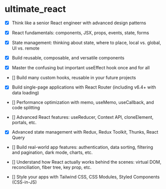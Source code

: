 # ultimate_react

- [x] Think like a senior React engineer with advanced design patterns

- [x] React fundamentals: components, JSX, props, events, state, forms

- [x] State management: thinking about state, where to place, local vs. global, UI vs. remote

- [x] Build reusable, composable, and versatile components

- [x] Master the confusing but important useEffect hook once and for all

- [] Build many custom hooks, reusable in your future projects

- [x] Build single-page applications with React Router (including v6.4+ with data loading)

- [] Performance optimization with memo, useMemo, useCallback, and code splitting

- [] Advanced React features: useReducer, Context API, cloneElement, portals, etc.

- [x] Advanced state management with Redux, Redux Toolkit, Thunks, React Query

- [] Build real-world app features: authentication, data sorting, filtering and pagination, dark mode, charts, etc.

- [] Understand how React actually works behind the scenes: virtual DOM, reconciliation, fiber tree, key prop, etc.

- [] Style your apps with Tailwind CSS, CSS Modules, Styled Components (CSS-in-JS)
